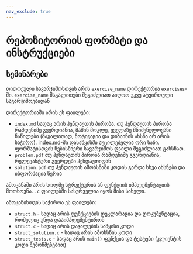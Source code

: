 ```yaml
---
nav_exclude: true
---
```



# რეპოზიტორიის ფორმატი და ინსტრუქციები

## სემინარები
თითოეული სავარჯიშოსთვის არის `exercise_name` დირექტორია `exercises`-ში. `exercise_name` მაგალითები შეგიძლიათ აიღოთ უკვე ატვირთული სავარჯიშოებიდან 


დირექტორიაში არის ეს ფაილები:
- `index.md` სადაც არის ჰენდაუთის პირობა. თუ ჰენდაუთის პირობა რამდენიმე გვერდიანია, მაშინ მოკლე, ყველაზე მნიშვნელოვანი ნაწილები (მაგალითად, მოტივაცია და დიზაინის ახსნა არ არის საჭირო). index.md-ში დასაწყისში აუცილებელია ორი ხაზი. ფორმატისთვის ნებისმიერი სავარჯიშოს ფაილი შეგიძლიათ გახსნათ.
- `problem.pdf` თუ ჰენდაუთის პირობა რამდენიმე გვერდიანია, რელევანტური გვერდები ჰენდაუთიდან
- `solution.pdf` თუ ჰენდაუთის ამოხსნაში კოდის გარდა სხვა ახსნები და ინფორმაცია წერია

ამოცანაში არის ხოლმე სტრუქტურის ან ფუნქციის იმპლემენტაციის მოთხოვნა. `.c` ფაილებში სასურველია იყოს მისი სახელი. 

ამოცანისთვის საჭიროა ეს ფაილები:
- `struct.h` - სადაც არის ფუნქციების დეკლარაცია და დოკუმენტაცია, რომელიც უნდა დააიმპლემენტირონ
- `struct.c` - სადაც არის დავალების საწყისი კოდი
- `struct_solution.c` - სადაც არის ამოხსნის კოდი
- `struct_tests.c` - სადაც არის `main()` ფუნქცია და ტესტები (კლიენტის კოდი შემოწმებებით)